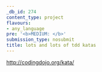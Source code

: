 ```yaml
---
_db_id: 274
content_type: project
flavours:
- any_language
pre: '<b>MEDIUM: </b>'
submission_type: nosubmit
title: lots and lots of tdd katas
---
```


http://codingdojo.org/kata/